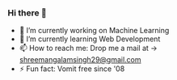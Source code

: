 ### Hi there 👋

- 🔭 I’m currently working on Machine Learning 
- 🌱 I’m currently learning Web Development
- 📫 How to reach me: Drop me a mail at -> shreemangalamsingh29@gmail.com
- ⚡ Fun fact: Vomit free since '08
